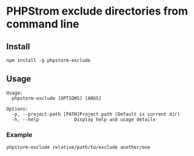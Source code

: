 # PHPStrom exclude directories from command line

## Install

```
npm install -g phpstorm-exclude
```

## Usage
```
Usage:
  phpstorm-exclude [OPTIONS] [ARGS]

Options: 
  -p, --project-path [PATH]Project path (Default is current dir)
  -h, --help             Display help and usage details
```

### Example

```
phpstorm-exclude relative/path/to/exclude another/one
```

